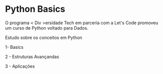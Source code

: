 # Python Basics

O programa < Div >ersidade Tech em parceria com a Let's Code promoveu um curso de Python voltado para Dados.

Estudo sobre os conceitos em Python

 1- Basics
 
 2 - Estruturas Avançandas
 
 3 - Aplicações
 


